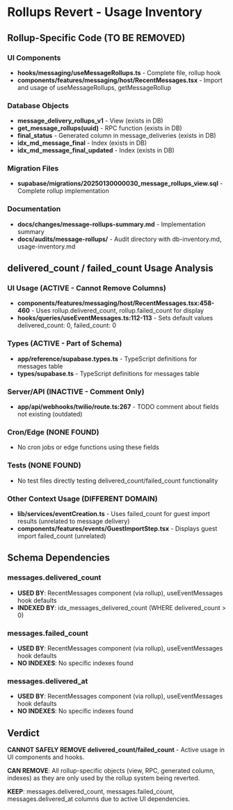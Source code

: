 # Rollups Revert - Usage Inventory

## Rollup-Specific Code (TO BE REMOVED)

### UI Components
- **hooks/messaging/useMessageRollups.ts** - Complete file, rollup hook
- **components/features/messaging/host/RecentMessages.tsx** - Import and usage of useMessageRollups, getMessageRollup

### Database Objects  
- **message_delivery_rollups_v1** - View (exists in DB)
- **get_message_rollups(uuid)** - RPC function (exists in DB)  
- **final_status** - Generated column in message_deliveries (exists in DB)
- **idx_md_message_final** - Index (exists in DB)
- **idx_md_message_final_updated** - Index (exists in DB)

### Migration Files
- **supabase/migrations/20250130000030_message_rollups_view.sql** - Complete rollup implementation

### Documentation
- **docs/changes/message-rollups-summary.md** - Implementation summary
- **docs/audits/message-rollups/** - Audit directory with db-inventory.md, usage-inventory.md

## delivered_count / failed_count Usage Analysis

### UI Usage (ACTIVE - Cannot Remove Columns)
- **components/features/messaging/host/RecentMessages.tsx:458-460** - Uses rollup.delivered_count, rollup.failed_count for display
- **hooks/queries/useEventMessages.ts:112-113** - Sets default values delivered_count: 0, failed_count: 0

### Types (ACTIVE - Part of Schema)
- **app/reference/supabase.types.ts** - TypeScript definitions for messages table
- **types/supabase.ts** - TypeScript definitions for messages table

### Server/API (INACTIVE - Comment Only)
- **app/api/webhooks/twilio/route.ts:267** - TODO comment about fields not existing (outdated)

### Cron/Edge (NONE FOUND)
- No cron jobs or edge functions using these fields

### Tests (NONE FOUND)  
- No test files directly testing delivered_count/failed_count functionality

### Other Context Usage (DIFFERENT DOMAIN)
- **lib/services/eventCreation.ts** - Uses failed_count for guest import results (unrelated to message delivery)
- **components/features/events/GuestImportStep.tsx** - Displays guest import failed_count (unrelated)

## Schema Dependencies

### messages.delivered_count
- **USED BY**: RecentMessages component (via rollup), useEventMessages hook defaults
- **INDEXED BY**: idx_messages_delivered_count (WHERE delivered_count > 0)

### messages.failed_count  
- **USED BY**: RecentMessages component (via rollup), useEventMessages hook defaults
- **NO INDEXES**: No specific indexes found

### messages.delivered_at
- **USED BY**: RecentMessages component (via rollup), useEventMessages hook defaults  
- **NO INDEXES**: No specific indexes found

## Verdict

**CANNOT SAFELY REMOVE delivered_count/failed_count** - Active usage in UI components and hooks.

**CAN REMOVE**: All rollup-specific objects (view, RPC, generated column, indexes) as they are only used by the rollup system being reverted.

**KEEP**: messages.delivered_count, messages.failed_count, messages.delivered_at columns due to active UI dependencies.
